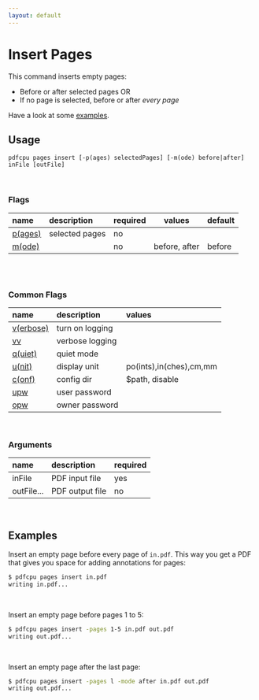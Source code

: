 ```yaml
---
layout: default
---
```


# Insert Pages

This command inserts empty pages:

- Before or after selected pages OR
- If no page is selected, before or after *every page*

Have a look at some [examples](#examples).

## Usage

```
pdfcpu pages insert [-p(ages) selectedPages] [-m(ode) before|after] inFile [outFile]
```

<br>

### Flags

| name                                         | description    | required | values | default
|:---------------------------------------------|:---------------|----------|--------|--------
| [p(ages)](../getting_started/page_selection) | selected pages | no
| [m(ode)]()                                   |                | no       | before, after | before


<br>


<br>

### Common Flags

| name                                            | description     | values
|:------------------------------------------------|:----------------|:-------
| [v(erbose)](../getting_started/common_flags.md) | turn on logging |
| [vv](../getting_started/common_flags.md)        | verbose logging |
| [q(uiet)](../getting_started/common_flags.md)   | quiet mode      |
| [u(nit)](../getting_started/common_flags.md)    | display unit    | po(ints),in(ches),cm,mm
| [c(onf)](../getting_started/common_flags.md)       | config dir      | $path, disable
| [upw](../getting_started/common_flags.md)          | user password   |
| [opw](../getting_started/common_flags.md)          | owner password  |

<br>

### Arguments

| name         | description         | required
|:-------------|:--------------------|:--------
| inFile       | PDF input file      | yes
| outFile...   | PDF output file     | no

<br>

## Examples

Insert an empty page before every page of `in.pdf`. This way you get a PDF that gives you space for adding annotations for pages:

```sh
$ pdfcpu pages insert in.pdf
writing in.pdf...
```

<br>

Insert an empty page before pages 1 to 5:

```sh
$ pdfcpu pages insert -pages 1-5 in.pdf out.pdf
writing out.pdf...
```

<br>

Insert an empty page after the last page:

```sh
$ pdfcpu pages insert -pages l -mode after in.pdf out.pdf
writing out.pdf...
```
